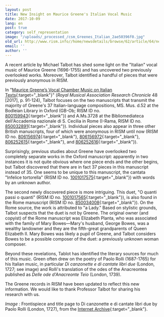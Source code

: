 ```yaml
---
layout: post
title: New Insight on Maurice Greene's Italian Vocal Music
date: 2017-10-09
lang: en
post: true
category: self_representation
image: "/uploads/_processed_/csm_Greenes_Italian_2ae50396f0.jpg"
old_url: http://www.rism.info//home/newsdetails/browse/62/article/64/new-insight-on-maurice-greenes-italian-vocal-music.html
email: ''
author: ''
---
```



A recent article by Michael Talbot has shed some light on the "Italian" vocal music of Maurice Greene (1696-1755) and has uncovered two previously overlooked works. Moreover, Talbot identified a handful of pieces that were previously anonymous in RISM.

In "[Maurice Greene’s Vocal Chamber Music on Italian Texts](http://dx.doi.org/10.1080/14723808.2016.1271573){:target="_blank"}" (_Royal Musical Association Research Chronicle_ 48 [2017], p. 91-124), Talbot focuses on the two manuscripts that transmit the majority of Greene's 37 Italian-language compositions, MS. Mus. d.52 at the Bodleian Library in Oxford (GB-Ob; RISM ID no. [800159943](https://opac.rism.info/search?id=800159943&Language=en){:target="_blank"}) and A.Ms.3728 at the Bibliomediateca dell'Accademia nazionale di S. Cecilia in Rome (I-Rama, RISM ID no. [850032891](https://opac.rism.info/search?id=850032891&Language=en){:target="_blank"}). Individual pieces also appear in three other British manuscripts, four of which were anonymous in RISM until now (RISM ID no. [806156974](https://opac.rism.info/search?id=806156974&Language=en){:target="_blank"}, [806156972](https://opac.rism.info/search?id=806156972&Language=en){:target="_blank"}, [806252615](https://opac.rism.info/search?id=806252615&Language=en){:target="_blank"}, and [806252616](https://opac.rism.info/search?id=806252616&Language=en){:target="_blank"}).

Surprisingly, previous studies about Greene have overlooked two completely separate works in the Oxford manuscript: apparently in two instances it is not quite obvious where one piece ends and the other begins, but Talbot discovered that there are in fact 37 pieces in this manuscript instead of 35. One seems to be unique to this manuscript, the cantata "Infelice tortorella" (RISM ID no. [1001017575](https://opac.rism.info/search?id=1001017575&Language=en){:target="_blank"}) with words by an unknown author.

The second newly discovered piece is more intriguing. This duet, "O quanti passi o quanti" (RISM ID no. [1001017565](https://opac.rism.info/search?id=1001017565&Language=en){:target="_blank"}), is also found in the Rome manuscript (RISM ID no. [850034008](https://opac.rism.info/search?id=850034008&Language=en){:target="_blank"}). On the Rome source, the work is attributed to "a Lady." Based on stylistic grounds, Talbot suspects that the duet is not by Greene. The original owner (and copyist) of the Rome manuscript was Elizabeth Planta, who was associated with the family of Mary Bowes—Mary's husband, George Bowes, was a wealthy landowner and they are the fifth-great grandparents of Queen Elizabeth II. Mary Bowes was likely a pupil of Greene, and Talbot considers Bowes to be a possible composer of the duet: a previously unknown woman composer.

Beyond these revelations, Tablot has identified the literary sources for much of this music. Green often drew on the poetry of Paolo Rolli (1687-1765) for his Italian music, in particular _Di canzonette e di cantate libri due_ (London, 1727; see image) and Rolli's translation of the odes of the Anacreontea published as _Delle ode d'Anacreonte Teio_ (London, 1739).

The Greene records in RISM have been updated to reflect this new information. We would like to thank Professor Talbot for sharing his research with us.


_Image_ : Frontispiece and title page to Di canzonette e di cantate libri due by Paolo Rolli (London, 1727), from the [Internet Archive](https://archive.org/details/bub_gb_pICeIHxNG-YC){:target="_blank"}.



<script type="text/javascript">var switchTo5x=true;</script><script type="text/javascript" src="http://w.sharethis.com/button/buttons.js"></script><script type="text/javascript">stLight.options({publisher: "9b601438-1ce1-49d8-bfd7-9cff5df54c17", doNotHash: false, doNotCopy: false, hashAddressBar: false});</script>